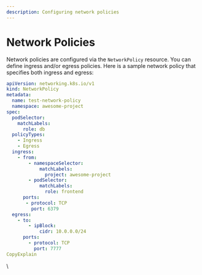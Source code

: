 ```yaml
---
description: Configuring network policies
---
```


# Network Policies

Network policies are configured via the `NetworkPolicy` resource. You can define ingress and/or egress policies. Here is a sample network policy that specifies both ingress and egress:

```yaml
apiVersion: networking.k8s.io/v1
kind: NetworkPolicy
metadata:
  name: test-network-policy
  namespace: awesome-project
spec:
  podSelector:
    matchLabels:
      role: db
  policyTypes:
    - Ingress
    - Egress
  ingress:  
    - from:
        - namespaceSelector:
            matchLabels:
              project: awesome-project
        - podSelector:
            matchLabels:
              role: frontend
      ports:
       - protocol: TCP
         port: 6379
  egress:
    - to:
        - ipBlock:
            cidr: 10.0.0.0/24
      ports:
        - protocol: TCP
          port: 7777     
CopyExplain
```

\
